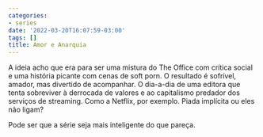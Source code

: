 ```yaml
---
categories:
- series
date: '2022-03-20T16:07:59-03:00'
tags: []
title: Amor e Anarquia
---
```


A ideia acho que era para ser uma mistura do The Office com crítica social e uma história picante com cenas de soft porn. O resultado é sofrível, amador, mas divertido de acompanhar. O dia-a-dia de uma editora que tenta sobreviver à derrocada de valores e ao capitalismo predador dos serviços de streaming. Como a Netflix, por exemplo. Piada implícita ou eles não ligam?

Pode ser que a série seja mais inteligente do que pareça.